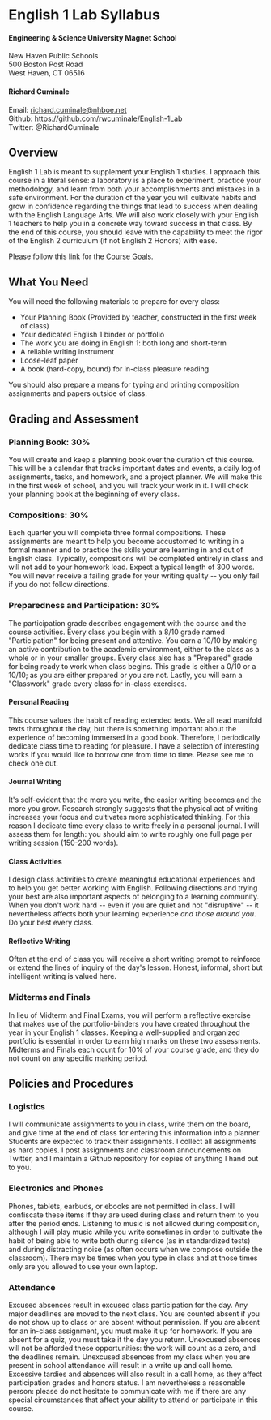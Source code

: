 # English 1 Lab Syllabus

#### Engineering & Science University Magnet School

New Haven Public Schools  
500 Boston Post Road  
West Haven, CT 06516  

#### Richard Cuminale

Email: richard.cuminale@nhboe.net  
Github: https://github.com/rwcuminale/English-1Lab  
Twitter: @RichardCuminale  

## Overview

English 1 Lab is meant to supplement your English 1 studies.
I approach this course in a literal sense:
	a laboratory is a place to experiment, practice your methodology,
	and learn from both your accomplishments and mistakes in a safe environment.
For the duration of the year you will cultivate habits
	and grow in confidence regarding the things that lead to success
	when dealing with the English Language Arts.
We will also work closely with your English 1 teachers to help you in a concrete way toward success in that class.
By the end of this course,
	you should leave with the capability to meet the rigor of the English 2 curriculum
	(if not English 2 Honors) with ease.

Please follow this link for the [Course Goals](https://github.com/rwcuminale/English-1Lab/blob/master/01-CourseLogistics/E1L-CourseGoals.md).

## What You Need

You will need the following materials to prepare for every class:

* Your Planning Book (Provided by teacher, constructed in the first week of class)
* Your dedicated English 1 binder or portfolio
* The work you are doing in English 1: both long and short-term
* A reliable writing instrument
* Loose-leaf paper
* A book (hard-copy, bound) for in-class pleasure reading

You should also prepare a means for typing and printing composition assignments and papers outside of class.

## Grading and Assessment

### Planning Book: 30%

You will create and keep a planning book over the duration of this course.
This will be a calendar that tracks important dates and events,
	a daily log of assignments, tasks, and homework,
	and a project planner.
We will make this in the first week of school, and you will track your work in it.
I will check your planning book at the beginning of every class.

### Compositions: 30%

Each quarter you will complete three formal compositions.
These assignments are meant to help you become accustomed to writing in a formal manner
	and to practice the skills your are learning in and out of English class.
Typically, compositions will be completed entirely in class and will not add to your homework load.
Expect a typical length of 300 words.
You will never receive a failing grade for your writing quality --
you only fail if you do not follow directions.

### Preparedness and Participation: 30%

The participation grade describes engagement with the course and the course activities.
Every class you begin with a 8/10 grade named "Participation" for being present and attentive.
You earn a 10/10 by making an active contribution to the academic environment,
	either to the class as a whole or in your smaller groups.
Every class also has a "Prepared" grade for being ready to work when class begins.
This grade is either a 0/10 or a 10/10;
as you are either prepared or you are not.
Lastly, you will earn a "Classwork" grade every class for in-class exercises.

#### Personal Reading

This course values the habit of reading extended texts.
We all read manifold texts throughout the day,
	but there is something important about the experience of becoming immersed in a good book.
Therefore, I periodically dedicate class time to reading for pleasure.
I have a selection of interesting works if you would like to borrow one from time to time.
Please see me to check one out.

#### Journal Writing

It's self-evident that the more you write, the easier writing becomes and the more you grow.
Research strongly suggests that the physical act of writing increases your focus
	and cultivates more sophisticated thinking.
For this reason I dedicate time every class to write freely in a personal journal.
I will assess them for length:
	you should aim to write roughly one full page per writing session (150-200 words).

#### Class Activities

I design class activities to create meaningful educational experiences and to help you get better working with English.
Following directions and trying your best are also important aspects of belonging to a learning community.
When you don't work hard
	-- even if you are quiet and not "disruptive" --
	it nevertheless affects both your learning experience *and those around you*.
Do your best every class.

#### Reflective Writing

Often at the end of class you will receive a short writing prompt
	to reinforce or extend the lines of inquiry of the day's lesson.
Honest, informal, short but intelligent writing is valued here.

### Midterms and Finals

In lieu of Midterm and Final Exams, you will perform a reflective exercise
	that makes use of the portfolio-binders you have created throughout the year in your English 1 classes.
Keeping a well-supplied and organized portfolio is essential in order to earn high marks on these two assessments.
Midterms and Finals each count for 10% of your course grade,
	and they do not count on any specific marking period.

## Policies and Procedures

### Logistics

I will communicate assignments to you in class, write them on the board,
	and give time at the end of class for entering this information into a planner.
Students are expected to track their assignments.
I collect all assignments as hard copies.
I post assignments and classroom announcements on Twitter,
	and I maintain a Github repository for copies of anything I hand out to you.

### Electronics and Phones

Phones, tablets, earbuds, or ebooks are not permitted in class.
I will confiscate these items if they are used during class
	and return them to you after the period ends.
Listening to music is not allowed during composition,
	although I will play music while you write sometimes
	in order to cultivate the habit of being able to write both during silence (as in standardized tests)
	and during distracting noise (as often occurs when we compose outside the classroom).
There may be times when you type in class and at those times only are you allowed to use your own laptop.

### Attendance

Excused absences result in excused class participation for the day.
Any major deadlines are moved to the next class.
You are counted absent if you do not show up to class or are absent without permission.
If you are absent for an in-class assignment, you must make it up for homework.
If you are absent for a quiz, you must take it the day you return.
Unexcused absences will not be afforded these opportunities:
	the work will count as a zero, and the deadlines remain.
Unexcused absences from my class when you are present in school attendance will result in a write up and call home.
Excessive tardies and absences will also result in a call home, as they affect participation grades and honors status.
I am nevertheless a reasonable person:
	please do not hesitate to communicate with me if there are any special circumstances
	that affect your ability to attend or participate in this course.

